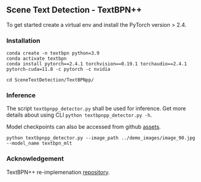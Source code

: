 ## Scene Text Detection - TextBPN++
To get started create a virtual env and install the PyTorch version > 2.4.
### Installation
```commandline
conda create -n textbpn python=3.9
conda activate textbpn
conda install pytorch==2.4.1 torchvision==0.19.1 torchaudio==2.4.1  pytorch-cuda=11.8 -c pytorch -c nvidia

cd SceneTextDetection/TextBPNpp/
```

### Inference 

The script ```textbpnpp_detector.py``` shall be used for inference. Get more details about using CLI ```python textbpnpp_detector.py -h```.

Model checkpoints can also be accessed from github [assets](https://github.com/Bhashini-IITJ/SceneTextDetection/releases/tag/TextBPN%2B%2B).
```
python textbpnpp_detector.py --image_path ../demo_images/image_90.jpg  --model_name textbpn_mlt
```

### Acknowledgement
TextBPN++ re-implemenation [repository](https://github.com/GXYM/TextBPN-Plus-Plus). 